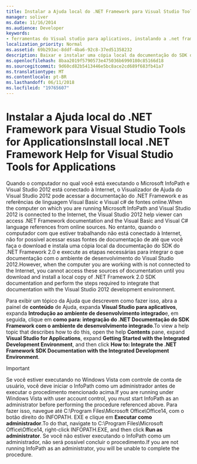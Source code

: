 ```yaml
---
title: Instalar a Ajuda local do .NET Framework para Visual Studio Tools for Applications
manager: soliver
ms.date: 11/16/2014
ms.audience: Developer
keywords:
- ferramentas do Visual studio para aplicativos, instalando a .net framework ajuda, VSTA, instalando o .NET Framework ajudar, instalando o .NET Framework ajuda [InfoPath 2007], InfoPath 2007, instalar a Ajuda do .NET Framework
localization_priority: Normal
ms.assetid: 69b293ac-8ddf-4ba6-92c8-37ed51358232
description: Baixar e instalar uma cópia local da documentação do SDK do .NET Framework 2.0 e execute as etapas necessárias para integrar o essa documentação com o ambiente de desenvolvimento do Visual Studio 2012.
ms.openlocfilehash: 8baa2019f5790573e475036b6990180c85166d18
ms.sourcegitcommit: 9d60cd82b5413446e5bc8ace2cd689f683fb41a7
ms.translationtype: MT
ms.contentlocale: pt-BR
ms.lasthandoff: 06/11/2018
ms.locfileid: "19765607"
---
```

# <a name="install-local-net-framework-help-for-visual-studio-tools-for-applications"></a><span data-ttu-id="8efde-104">Instalar a Ajuda local do .NET Framework para Visual Studio Tools for Applications</span><span class="sxs-lookup"><span data-stu-id="8efde-104">Install local .NET Framework Help for Visual Studio Tools for Applications</span></span>

<span data-ttu-id="8efde-105">Quando o computador no qual você está executando o Microsoft InfoPath e Visual Studio 2012 está conectado à Internet, o Visualizador de Ajuda do Visual Studio 2012 pode acessar a documentação do .NET Framework e as referências de linguagem Visual Basic e Visual c# de fontes online.</span><span class="sxs-lookup"><span data-stu-id="8efde-105">When the computer on which you are running Microsoft InfoPath and Visual Studio 2012 is connected to the Internet, the Visual Studio 2012 help viewer can access .NET Framework documentation and the Visual Basic and Visual C# language references from online sources.</span></span> <span data-ttu-id="8efde-106">No entanto, quando o computador com que estiver trabalhando não está conectado à Internet, não for possível acessar essas fontes de documentação de até que você faça o download e instala uma cópia local da documentação do SDK do .NET Framework 2.0 e execute as etapas necessárias para integrar o que documentação com o ambiente de desenvolvimento do Visual Studio 2012.</span><span class="sxs-lookup"><span data-stu-id="8efde-106">However, when the computer you are working with is not connected to the Internet, you cannot access these sources of documentation until you download and install a local copy of .NET Framework 2.0 SDK documentation and perform the steps required to integrate that documentation with the Visual Studio 2012 development environment.</span></span>
  
<span data-ttu-id="8efde-107">Para exibir um tópico da Ajuda que descrevem como fazer isso, abra a painel de **conteúdo** de Ajuda, expanda **Visual Studio para aplicativos**, expanda **Introdução ao ambiente de desenvolvimento integrado**e, em seguida, clique em **como para: integração do .NET Documentação do SDK Framework com o ambiente de desenvolvimento integrado**.</span><span class="sxs-lookup"><span data-stu-id="8efde-107">To view a help topic that describes how to do this, open the help **Contents** pane, expand **Visual Studio for Applications**, expand **Getting Started with the Integrated Development Environment**, and then click **How to: Integrate the .NET Framework SDK Documentation with the Integrated Development Environment**.</span></span>
  
> [!IMPORTANT]
> <span data-ttu-id="8efde-108">Se você estiver executando no Windows Vista com controle de conta de usuário, você deve iniciar o InfoPath como um administrador antes de executar o procedimento mencionado acima.</span><span class="sxs-lookup"><span data-stu-id="8efde-108">If you are running under Windows Vista with user account control, you must start InfoPath as an administrator before performing the procedure referenced above.</span></span> <span data-ttu-id="8efde-109">Para fazer isso, navegue até C:\Program Files\Microsoft Office\Office14, com o botão direito do INFOPATH. EXE e clique em **Executar como administrador**.</span><span class="sxs-lookup"><span data-stu-id="8efde-109">To do that, navigate to C:\Program Files\Microsoft Office\Office14, right-click INFOPATH.EXE, and then click **Run as administrator**.</span></span> <span data-ttu-id="8efde-110">Se você não estiver executando o InfoPath como um administrador, não será possível concluir o procedimento.</span><span class="sxs-lookup"><span data-stu-id="8efde-110">If you are not running InfoPath as an administrator, you will be unable to complete the procedure.</span></span> 
  

